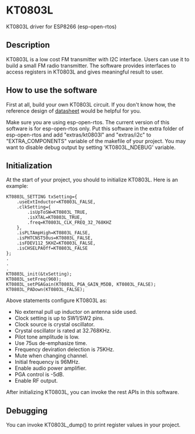 # KT0803L
KT0803L driver for ESP8266 (esp-open-rtos)


## Description
KT0803L is a low cost FM transmitter with I2C interface. Users can use it to build a small FM radio transmitter. The software provides interfaces to access registers in KT0803L and gives meaningful result to user.


## How to use the software
First at all, build your own KT0803L circuit. If you don't know how, the reference design of [datasheet](http://radio-z.ucoz.lv/kt_0803/KT0803L_V1.3.pdf) would be helpful for you.


Make sure you are using esp-open-rtos. The current version of this software is for esp-open-rtos only. Put this software in the extra folder of esp-open-rtos and add "extras/kt0803l" and "extras/i2c" to "EXTRA_COMPONENTS" variable of the makefile of your project. You may want to disable debug output by setting 'KT0803L_NDEBUG' variable.


## Initialization
At the start of your project, you should to initialize KT0803L. Here is an example:

	KT0803L_SETTING txSetting={
		.useExtInductor=KT0803L_FALSE,
		.clkSetting={
			.isUpToSW=KT0803L_TRUE,
			.isXTAL=KT0803L_TRUE,
			.freq=KT0803L_CLK_FREQ_32_768KHZ
		},
		.isPLTAmpHigh=KT0803L_FALSE,
		.isPHTCNST50us=KT0803L_FALSE,
		.isFDEV112_5KHZ=KT0803L_FALSE,
		.isCHSELPAOff=KT0803L_FALSE
	};
	.
	.
	.
	KT0803L_init(&txSetting);
	KT0803L_setFreq(960);
	KT0803L_setPGAGain(KT0803L_PGA_GAIN_M5DB, KT0803L_FALSE);
	KT0803L_PADown(KT0803L_FALSE);

Above statements configure KT0803L as:
* No external pull up inductor on antenna side used.
* Clock setting is up to SW1/SW2 pins.
* Clock source is crystal oscillator.
* Crystal oscillator is rated at 32.768KHz.
* Pilot tone amplitude is low.
* Use 75us de-emphasize time.
* Frequency deviration delection is 75KHz.
* Mute when changing channel.
* Initial frequency is 96MHz.
* Enable audio power amplifier.
* PGA control is -5dB.
* Enable RF output.

After initializing KT0803L, you can invoke the rest APIs in this software.

## Debugging
You can invoke KT0803L_dump() to print register values in your project.
